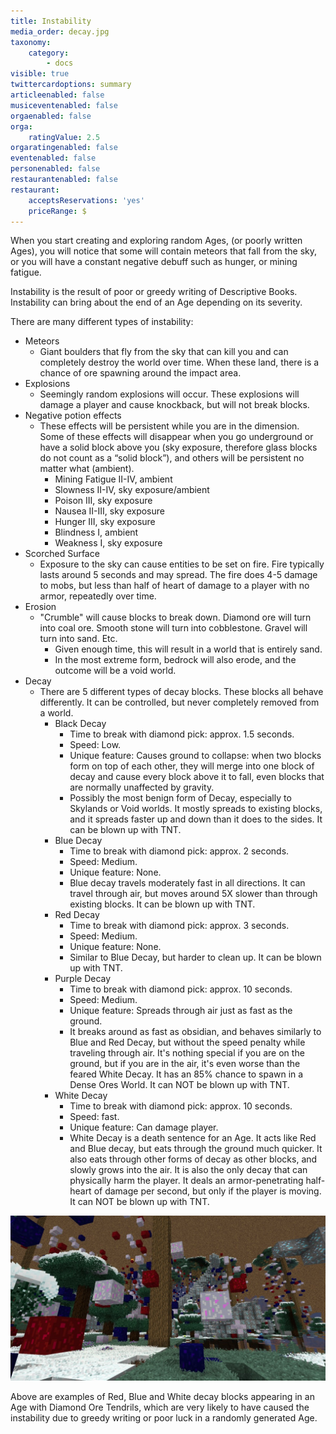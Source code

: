 ```yaml
---
title: Instability
media_order: decay.jpg
taxonomy:
    category:
        - docs
visible: true
twittercardoptions: summary
articleenabled: false
musiceventenabled: false
orgaenabled: false
orga:
    ratingValue: 2.5
orgaratingenabled: false
eventenabled: false
personenabled: false
restaurantenabled: false
restaurant:
    acceptsReservations: 'yes'
    priceRange: $
---
```


When you start creating and exploring random Ages, (or poorly written Ages), you will notice that some will contain meteors that fall from the sky, or you will have a constant negative debuff such as hunger, or mining fatigue.

Instability is the result of poor or greedy writing of Descriptive Books. Instability can bring about the end of an Age depending on its severity. 

There are many different types of instability:

* Meteors
	* Giant boulders that fly from the sky that can kill you and can completely destroy the world over time. When these land, there is a chance of ore spawning around the impact area.
* Explosions
	* Seemingly random explosions will occur. These explosions will damage a player and cause knockback, but will not break blocks.
* Negative potion effects
	* These effects will be persistent while you are in the dimension. Some of these effects will disappear when you go underground or have a solid block above you (sky exposure, therefore glass blocks do not count as a “solid block”), and others will be persistent no matter what (ambient).
		* Mining Fatigue II-IV, ambient
		* Slowness II-IV, sky exposure/ambient
		* Poison III, sky exposure
		* Nausea II-III, sky exposure
		* Hunger III, sky exposure
		* Blindness I, ambient
		* Weakness I, sky exposure
* Scorched Surface
	* Exposure to the sky can cause entities to be set on fire. Fire typically lasts around 5 seconds and may spread. The fire does 4-5 damage to mobs, but less than half of heart of damage to a player with no armor, repeatedly over time.
* Erosion
	* "Crumble" will cause blocks to break down. Diamond ore will turn into coal ore. Smooth stone will turn into cobblestone. Gravel will turn into sand. Etc.
		* Given enough time, this will result in a world that is entirely sand.
		* In the most extreme form, bedrock will also erode, and the outcome will be a void world.
* Decay
	* There are 5 different types of decay blocks. These blocks all behave differently. It can be controlled, but never completely removed from a world.
		* Black Decay
			* Time to break with diamond pick: approx. 1.5 seconds.
			* Speed: Low.
			* Unique feature: Causes ground to collapse: when two blocks form on top of each other, they will merge into one block of decay and cause every block above it to fall, even blocks that are normally unaffected by gravity.
			* Possibly the most benign form of Decay, especially to Skylands or Void worlds. It mostly spreads to existing blocks, and it spreads faster up and down than it does to the sides. It can be blown up with TNT.
		* Blue Decay
			* Time to break with diamond pick: approx. 2 seconds.
			* Speed: Medium.
			* Unique feature: None.
			* Blue decay travels moderately fast in all directions. It can travel through air, but moves around 5X slower than through existing blocks. It can be blown up with TNT.
		* Red Decay
			* Time to break with diamond pick: approx. 3 seconds.
			* Speed: Medium.
			* Unique feature: None.
			* Similar to Blue Decay, but harder to clean up. It can be blown up with TNT.
		* Purple Decay
			* Time to break with diamond pick: approx. 10 seconds.
			* Speed: Medium.
			* Unique feature: Spreads through air just as fast as the ground.
			* It breaks around as fast as obsidian, and behaves similarly to Blue and Red Decay, but without the speed penalty while traveling through air. It's nothing special if you are on the ground, but if you are in the air, it's even worse than the feared White Decay. It has an 85% chance to spawn in a Dense Ores World. It can NOT be blown up with TNT.
		* White Decay
			* Time to break with diamond pick: approx. 10 seconds.
			* Speed: fast.
			* Unique feature: Can damage player.
			* White Decay is a death sentence for an Age. It acts like Red and Blue decay, but eats through the ground much quicker. It also eats through other forms of decay as other blocks, and slowly grows into the air. It is also the only decay that can physically harm the player. It deals an armor-penetrating half-heart of damage per second, but only if the player is moving. It can NOT be blown up with TNT.

![](decay.jpg)

Above are examples of Red, Blue and White decay blocks appearing in an Age with Diamond Ore Tendrils, which are very likely to have caused the instability due to greedy writing or poor luck in a randomly generated Age.
